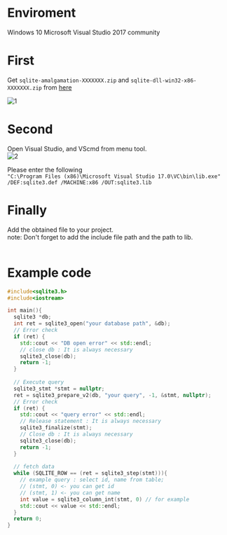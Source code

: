 # Enviroment
Windows 10
Microsoft Visual Studio 2017 community

# First
Get `sqlite-amalgamation-XXXXXXX.zip` and `sqlite-dll-win32-x86-XXXXXXX.zip` from [here](https://www.sqlite.org/download.html)<br>

![1](https://github.com/pto8913/UE4_memo/blob/images/sqlite_detail_1.png)<br>

# Second
Open Visual Studio, and VScmd from menu tool.<br>
![2](https://github.com/pto8913/UE4_memo/blob/images/sqlite_detail_2.png)<br>

Please enter the following <br>
`"C:\Program Files (x86)\Microsoft Visual Studio 17.0\VC\bin\lib.exe" /DEF:sqlite3.def /MACHINE:x86 /OUT:sqlite3.lib`

# Finally
Add the obtained file to your project.<br>
note: Don't forget to add the include file path and the path to lib.<br>
<br>
# Example code

```C++:sample.cpp
#include<sqlite3.h>
#include<iostream>

int main(){
  sqlite3 *db;
  int ret = sqlite3_open("your database path", &db);
  // Error check
  if (ret) {
    std::cout << "DB open error" << std::endl;
    // close db : It is always necessary
    sqlite3_close(db);
    return -1;
  }
  
  // Execute query
  sqlite3_stmt *stmt = nullptr;
  ret = sqlite3_prepare_v2(db, "your query", -1, &stmt, nullptr);
  // Error check
  if (ret) {
    std::cout << "query error" << std::endl;
    // Release statement : It is always necessary
    sqlite3_finalize(stmt);
    // Close db : It is always necessary
    sqlite3_close(db);
    return -1;
  }
  
  // fetch data
  while (SQLITE_ROW == (ret = sqlite3_step(stmt))){
    // example query : select id, name from table;
    // (stmt, 0) <- you can get id
    // (stmt, 1) <- you can get name
    int value = sqlite3_column_int(stmt, 0) // for example
    std::cout << value << std::endl;
  }
  return 0;
}
```
